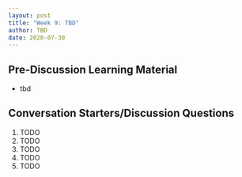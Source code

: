 ```yaml
---
layout: post
title: "Week 9: TBD"
author: TBD
date: 2020-07-30
---
```


## Pre-Discussion Learning Material

* tbd

## Conversation Starters/Discussion Questions

1. TODO
2. TODO
3. TODO
4. TODO
5. TODO
